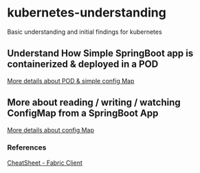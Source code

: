 # kubernetes-understanding
Basic understanding and initial findings for kubernetes

## Understand How Simple SpringBoot app is containerized & deployed in a POD
[More details about POD & simple config Map](./hello-world-spring-kubernetes/README.md)


## More about reading / writing / watching ConfigMap from a SpringBoot App 
[More details about config Map](./secrets-and-config-maps/README.md)



### References
[ CheatSheet - Fabric Client ](https://github.com/fabric8io/kubernetes-client/blob/master/doc/CHEATSHEET.md)








